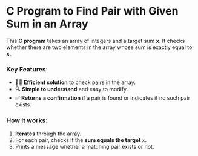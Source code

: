 # **C Program to Find Pair with Given Sum in an Array**

This **C program** takes an array of integers and a target sum **x**. It checks whether there are two elements in the array whose sum is exactly equal to **x**. 

### **Key Features:**
- 🧑‍💻 **Efficient solution** to check pairs in the array.
- 🔍 **Simple to understand** and easy to modify.
- ✅ **Returns a confirmation** if a pair is found or indicates if no such pair exists.

### **How it works:**
1. **Iterates** through the array.
2. For each pair, checks if the **sum equals the target** `x`.
3. Prints a message whether a matching pair exists or not.
